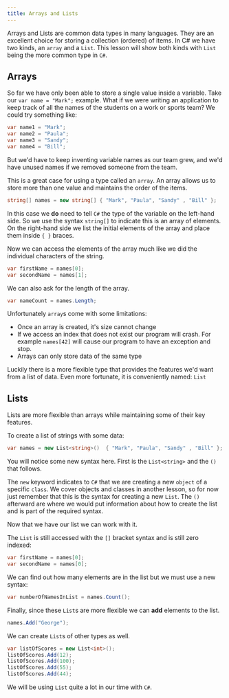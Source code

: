 ```yaml
---
title: Arrays and Lists
---
```


Arrays and Lists are common data types in many languages. They are an excellent
choice for storing a collection (ordered) of items. In C# we have two kinds, an
`array` and a `List`. This lesson will show both kinds with `List` being the
more common type in `C#`.

## Arrays

So far we have only been able to store a single value inside a variable. Take
our `var name = "Mark";` example. What if we were writing an application to keep
track of all the names of the students on a work or sports team? We could try
something like:

```csharp
var name1 = "Mark";
var name2 = "Paula";
var name3 = "Sandy";
var name4 = "Bill";
```

But we'd have to keep inventing variable names as our team grew, and we'd have
unused names if we removed someone from the team.

This is a great case for using a type called an `array`. An array allows us to
store more than one value and maintains the order of the items.

```csharp
string[] names = new string[] { "Mark", "Paula", "Sandy" , "Bill" };
```

In this case we **do** need to tell `C#` the type of the variable on the
left-hand side. So we use the syntax `string[]` to indicate this is an array of
elements. On the right-hand side we list the initial elements of the array and
place them inside `{ }` braces.

Now we can access the elements of the array much like we did the individual
characters of the string.

```csharp
var firstName = names[0];
var secondName = names[1];
```

We can also ask for the length of the array.

```csharp
var nameCount = names.Length;
```

Unfortunately `array`s come with some limitations:

- Once an array is created, it's size cannot change
- If we access an index that does not exist our program will crash. For example
  `names[42]` will cause our program to have an exception and stop.
- Arrays can only store data of the same type

Luckily there is a more flexible type that provides the features we'd want from
a list of data. Even more fortunate, it is conveniently named: `List`

## Lists

Lists are more flexible than arrays while maintaining some of their key
features.

To create a list of strings with some data:

```csharp
var names = new List<string>()  { "Mark", "Paula", "Sandy" , "Bill" };
```

You will notice some new syntax here. First is the `List<string>` and the `()`
that follows.

The `new` keyword indicates to `C#` that we are creating a new `object` of a
specific `class`. We cover objects and classes in another lesson, so for now
just remember that this is the syntax for creating a new `List`. The `()`
afterward are where we would put information about how to create the list and is
part of the required syntax.

Now that we have our list we can work with it.

The `List` is still accessed with the `[]` bracket syntax and is still zero
indexed:

```csharp
var firstName = names[0];
var secondName = names[0];
```

We can find out how many elements are in the list but we must use a new syntax:

```csharp
var numberOfNamesInList = names.Count();
```

Finally, since these `List`s are more flexible we can **add** elements to the
list.

```csharp
names.Add("George");
```

We can create `List`s of other types as well.

```csharp
var listOfScores = new List<int>();
listOfScores.Add(12);
listOfScores.Add(100);
listOfScores.Add(55);
listOfScores.Add(44);
```

We will be using `List` quite a lot in our time with `C#`.
